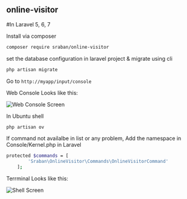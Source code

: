 ## online-visitor

#In Laravel 5, 6, 7 


Install via composer
```bash
composer require sraban/online-visitor
```

set the database configuration in laravel project & migrate using  cli
```bash
php artisan migrate
```

Go to `http://myapp/input/console`

Web Console Looks like this:

![Web Console Screen](https://imagesk.github.io/1/employe-console.png)


In Ubuntu shell

```sh
php artisan ov
```


If command not availalbe in list or any problem, Add the namespace in Console/Kernel.php in Laravel

```sh
protected $commands = [
        'Sraban\OnlineVisitor\Commands\OnlineVisitorCommand'
    ];
```

Terrminal Looks like this:

![Shell Screen](https://imagesk.github.io/1/employee-cli.png)


